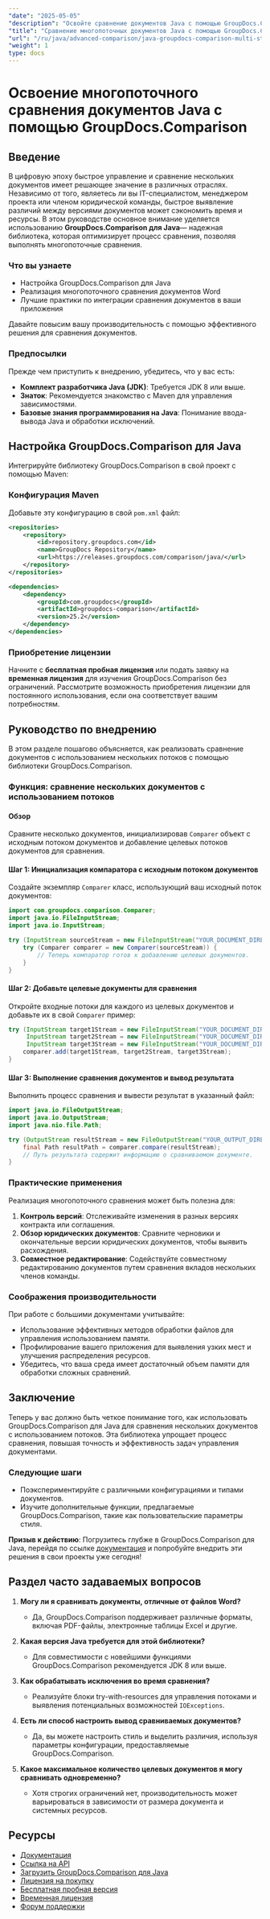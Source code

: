 ```yaml
---
"date": "2025-05-05"
"description": "Освойте сравнение документов Java с помощью GroupDocs.Comparison. Научитесь эффективно сравнивать несколько документов, используя потоки для повышения производительности."
"title": "Сравнение многопоточных документов Java с помощью GroupDocs.Comparison&#58; Подробное руководство"
"url": "/ru/java/advanced-comparison/java-groupdocs-comparison-multi-stream-document-guide/"
"weight": 1
type: docs
---
```

# Освоение многопоточного сравнения документов Java с помощью GroupDocs.Comparison

## Введение

В цифровую эпоху быстрое управление и сравнение нескольких документов имеет решающее значение в различных отраслях. Независимо от того, являетесь ли вы IT-специалистом, менеджером проекта или членом юридической команды, быстрое выявление различий между версиями документов может сэкономить время и ресурсы. В этом руководстве основное внимание уделяется использованию **GroupDocs.Comparison для Java**— надежная библиотека, которая оптимизирует процесс сравнения, позволяя выполнять многопоточные сравнения.

### Что вы узнаете
- Настройка GroupDocs.Comparison для Java
- Реализация многопоточного сравнения документов Word
- Лучшие практики по интеграции сравнения документов в ваши приложения

Давайте повысим вашу производительность с помощью эффективного решения для сравнения документов.

### Предпосылки

Прежде чем приступить к внедрению, убедитесь, что у вас есть:
- **Комплект разработчика Java (JDK)**: Требуется JDK 8 или выше.
- **Знаток**: Рекомендуется знакомство с Maven для управления зависимостями.
- **Базовые знания программирования на Java**: Понимание ввода-вывода Java и обработки исключений.

## Настройка GroupDocs.Comparison для Java

Интегрируйте библиотеку GroupDocs.Comparison в свой проект с помощью Maven:

### Конфигурация Maven
Добавьте эту конфигурацию в свой `pom.xml` файл:

```xml
<repositories>
    <repository>
        <id>repository.groupdocs.com</id>
        <name>GroupDocs Repository</name>
        <url>https://releases.groupdocs.com/comparison/java/</url>
    </repository>
</repositories>

<dependencies>
    <dependency>
        <groupId>com.groupdocs</groupId>
        <artifactId>groupdocs-comparison</artifactId>
        <version>25.2</version>
    </dependency>
</dependencies>
```

### Приобретение лицензии
Начните с **бесплатная пробная лицензия** или подать заявку на **временная лицензия** для изучения GroupDocs.Comparison без ограничений. Рассмотрите возможность приобретения лицензии для постоянного использования, если она соответствует вашим потребностям.

## Руководство по внедрению

В этом разделе пошагово объясняется, как реализовать сравнение документов с использованием нескольких потоков с помощью библиотеки GroupDocs.Comparison.

### Функция: сравнение нескольких документов с использованием потоков

#### Обзор
Сравните несколько документов, инициализировав `Comparer` объект с исходным потоком документов и добавление целевых потоков документов для сравнения.

#### Шаг 1: Инициализация компаратора с исходным потоком документов
Создайте экземпляр `Comparer` класс, использующий ваш исходный поток документов:

```java
import com.groupdocs.comparison.Comparer;
import java.io.FileInputStream;
import java.io.InputStream;

try (InputStream sourceStream = new FileInputStream("YOUR_DOCUMENT_DIRECTORY/SOURCE_WORD")) {
    try (Comparer comparer = new Comparer(sourceStream)) {
        // Теперь компаратор готов к добавлению целевых документов.
    }
}
```

#### Шаг 2: Добавьте целевые документы для сравнения
Откройте входные потоки для каждого из целевых документов и добавьте их в свой `Comparer` пример:

```java
try (InputStream target1Stream = new FileInputStream("YOUR_DOCUMENT_DIRECTORY/TARGET1_WORD"),
     InputStream target2Stream = new FileInputStream("YOUR_DOCUMENT_DIRECTORY/TARGET2_WORD"),
     InputStream target3Stream = new FileInputStream("YOUR_DOCUMENT_DIRECTORY/TARGET3_WORD")) {
    comparer.add(target1Stream, target2Stream, target3Stream);
}
```

#### Шаг 3: Выполнение сравнения документов и вывод результата
Выполнить процесс сравнения и вывести результат в указанный файл:

```java
import java.io.FileOutputStream;
import java.io.OutputStream;
import java.nio.file.Path;

try (OutputStream resultStream = new FileOutputStream("YOUR_OUTPUT_DIRECTORY/CompareMultipleDocumentsResult")) {
    final Path resultPath = comparer.compare(resultStream);
    // Путь результата содержит информацию о сравниваемом документе.
}
```

### Практические применения

Реализация многопоточного сравнения может быть полезна для:
1. **Контроль версий**: Отслеживайте изменения в разных версиях контракта или соглашения.
2. **Обзор юридических документов**: Сравните черновики и окончательные версии юридических документов, чтобы выявить расхождения.
3. **Совместное редактирование**: Содействуйте совместному редактированию документов путем сравнения вкладов нескольких членов команды.

### Соображения производительности
При работе с большими документами учитывайте:
- Использование эффективных методов обработки файлов для управления использованием памяти.
- Профилирование вашего приложения для выявления узких мест и улучшения распределения ресурсов.
- Убедитесь, что ваша среда имеет достаточный объем памяти для обработки сложных сравнений.

## Заключение

Теперь у вас должно быть четкое понимание того, как использовать GroupDocs.Comparison для Java для сравнения нескольких документов с использованием потоков. Эта библиотека упрощает процесс сравнения, повышая точность и эффективность задач управления документами.

### Следующие шаги
- Поэкспериментируйте с различными конфигурациями и типами документов.
- Изучите дополнительные функции, предлагаемые GroupDocs.Comparison, такие как пользовательские параметры стиля.

**Призыв к действию**: Погрузитесь глубже в GroupDocs.Comparison для Java, перейдя по ссылке [документация](https://docs.groupdocs.com/comparison/java/) и попробуйте внедрить эти решения в свои проекты уже сегодня!

## Раздел часто задаваемых вопросов

1. **Могу ли я сравнивать документы, отличные от файлов Word?**
   - Да, GroupDocs.Comparison поддерживает различные форматы, включая PDF-файлы, электронные таблицы Excel и другие.

2. **Какая версия Java требуется для этой библиотеки?**
   - Для совместимости с новейшими функциями GroupDocs.Comparison рекомендуется JDK 8 или выше.

3. **Как обрабатывать исключения во время сравнения?**
   - Реализуйте блоки try-with-resources для управления потоками и выявления потенциальных возможностей `IOExceptions`.

4. **Есть ли способ настроить вывод сравниваемых документов?**
   - Да, вы можете настроить стиль и выделить различия, используя параметры конфигурации, предоставляемые GroupDocs.Comparison.

5. **Какое максимальное количество целевых документов я могу сравнивать одновременно?**
   - Хотя строгих ограничений нет, производительность может варьироваться в зависимости от размера документа и системных ресурсов.

## Ресурсы
- [Документация](https://docs.groupdocs.com/comparison/java/)
- [Ссылка на API](https://reference.groupdocs.com/comparison/java/)
- [Загрузить GroupDocs.Comparison для Java](https://releases.groupdocs.com/comparison/java/)
- [Лицензия на покупку](https://purchase.groupdocs.com/buy)
- [Бесплатная пробная версия](https://releases.groupdocs.com/comparison/java/)
- [Временная лицензия](https://purchase.groupdocs.com/temporary-license/)
- [Форум поддержки](https://forum.groupdocs.com/c/comparison)